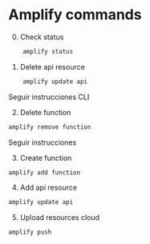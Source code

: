 # Amplify commands


0. Check status

```bash
    amplify status
```

1. Delete api resource

```bash
    amplify update api
``` 

Seguir instrucciones CLI

2. Delete function

```bash
amplify remove function
```

Seguir instrucciones


3. Create function

```bash
amplify add function
```

4. Add api resource

```bash
amplify update api
```

5. Upload resources cloud

```bash
amplify push
```
